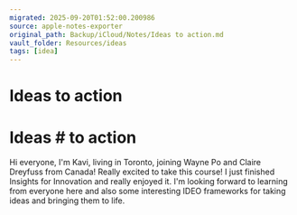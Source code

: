```yaml
---
migrated: 2025-09-20T01:52:00.200986
source: apple-notes-exporter
original_path: Backup/iCloud/Notes/Ideas to action.md
vault_folder: Resources/ideas
tags: [idea]
---
```

# Ideas to action

# Ideas # to action # 

Hi everyone, I'm Kavi, living in Toronto, joining Wayne Po and Claire Dreyfuss from Canada! Really excited to take this course! I just finished Insights for Innovation and really enjoyed it. I'm looking forward to learning from everyone here and also some interesting IDEO frameworks for taking ideas and bringing them to life. 
